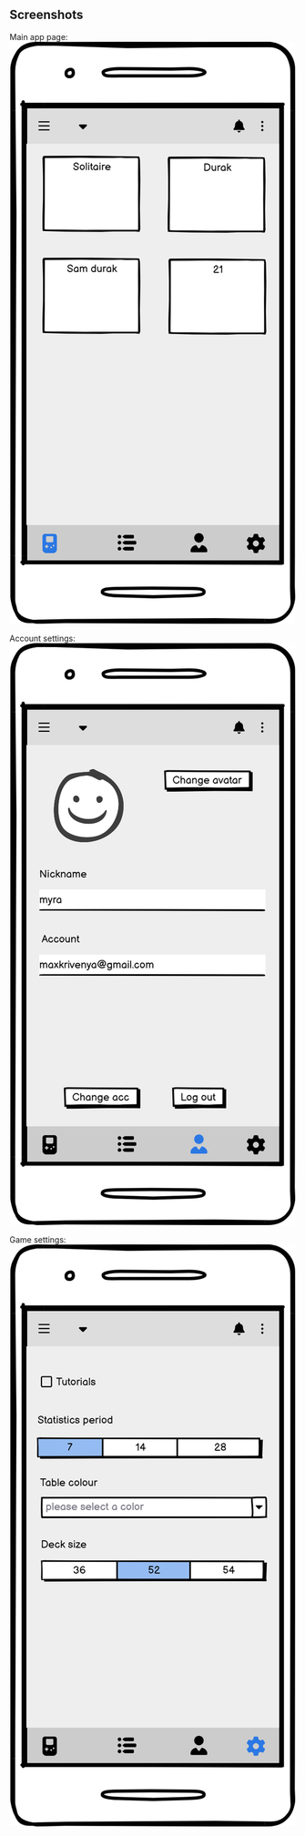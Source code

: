 ## Screenshots

Main app page:
![App Screenshot](mockups/games.png)

Account settings:
![App Screenshot](mockups/account_settings.png)

Game settings:
![App Screenshot](mockups/app_settings.png)